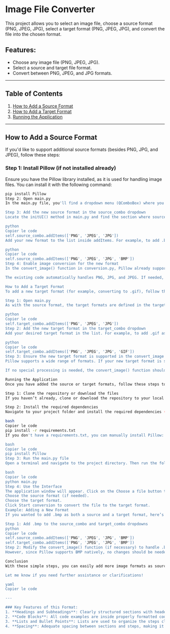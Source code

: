 # Image File Converter

This project allows you to select an image file, choose a source format (PNG, JPEG, JPG), select a target format (PNG, JPEG, JPG), and convert the file into the chosen format.

## Features:
- Choose any image file (PNG, JPEG, JPG).
- Select a source and target file format.
- Convert between PNG, JPEG, and JPG formats.

---

## Table of Contents
1. [How to Add a Source Format](#how-to-add-a-source-format)
2. [How to Add a Target Format](#how-to-add-a-target-format)
3. [Running the Application](#running-the-application)

---

## How to Add a Source Format

If you'd like to support additional source formats (besides PNG, JPG, and JPEG), follow these steps:

### Step 1: Install Pillow (if not installed already)

Ensure you have the Pillow library installed, as it is used for handling image files. You can install it with the following command:

```bash
pip install Pillow
Step 2: Open main.py
In the main.py file, you'll find a dropdown menu (QComboBox) where you select the source format. To add a new source format, you will need to modify the self.source_combo part of the code.

Step 3: Add the new source format in the source_combo dropdown
Locate the initUI() method in main.py and find the section where source formats are added to the source_combo:

python
Copier le code
self.source_combo.addItems(['PNG', 'JPEG', 'JPG'])
Add your new format to the list inside addItems. For example, to add .bmp (Bitmap) as a new source format:

python
Copier le code
self.source_combo.addItems(['PNG', 'JPEG', 'JPG', 'BMP'])
Step 4: Enable image conversion for the new format
In the convert_image() function in conversion.py, Pillow already supports many image formats. However, if the new format requires special handling, make sure to add it in the convert_image function.

The existing code automatically handles PNG, JPG, and JPEG. If needed, add specific code for your new format (e.g., bmp handling), but generally, Pillow should handle most image types.

How to Add a Target Format
To add a new target format (for example, converting to .gif), follow these steps:

Step 1: Open main.py
As with the source format, the target formats are defined in the target_combo dropdown. Find this code inside the initUI() method:

python
Copier le code
self.target_combo.addItems(['PNG', 'JPEG', 'JPG'])
Step 2: Add the new target format in the target_combo dropdown
Add your desired target format in the list. For example, to add .gif as a target format:

python
Copier le code
self.target_combo.addItems(['PNG', 'JPEG', 'JPG', 'GIF'])
Step 3: Ensure the new target format is supported in the convert_image function
Pillow supports a wide range of formats. If your new target format is supported, you don’t need to add any extra handling. However, if it requires special handling (for example, for .webp or .tiff), you can modify the convert_image() function to account for it.

If no special processing is needed, the convert_image() function should automatically support it, as it uses Pillow's .save() method which works with multiple formats, like .png, .jpg, .jpeg, .gif, etc.

Running the Application
Once you have added the source or target formats, follow these steps to run the application:

Step 1: Clone the repository or download the files
If you haven’t already, clone or download the repository to your local machine.

Step 2: Install the required dependencies
Navigate to your project folder and install the required dependencies (like Pillow) using the following command:

bash
Copier le code
pip install -r requirements.txt
If you don't have a requirements.txt, you can manually install Pillow:

bash
Copier le code
pip install Pillow
Step 3: Run the main.py file
Open a terminal and navigate to the project directory. Then run the following command:

bash
Copier le code
python main.py
Step 4: Use the Interface
The application window will appear. Click on the Choose a file button to select an image file.
Choose the source format (if needed).
Choose the target format.
Click Start conversion to convert the file to the target format.
Example: Adding a New Format
If you wanted to add .bmp as both a source and a target format, here’s what you would do:

Step 1: Add .bmp to the source_combo and target_combo dropdowns
python
Copier le code
self.source_combo.addItems(['PNG', 'JPEG', 'JPG', 'BMP'])
self.target_combo.addItems(['PNG', 'JPEG', 'JPG', 'BMP'])
Step 2: Modify the convert_image() function (if necessary) to handle .bmp images
However, since Pillow supports BMP natively, no changes should be needed. If you need to perform special handling, use Pillow's .save() function with the appropriate extension (e.g., output_file will automatically handle .bmp).

Conclusion
With these simple steps, you can easily add more image formats as source and/or target formats. Make sure that Pillow supports the format you're adding, and if any specific handling is required, update the convert_image() function accordingly.

Let me know if you need further assistance or clarifications!

yaml
Copier le code

---

### Key Features of this Format:
1. **Headings and Subheadings**: Clearly structured sections with headers like `## How to Add a Source Format` and `### Step 1`, making it easier to navigate.
2. **Code Blocks**: All code examples are inside properly formatted code blocks (```) for clarity.
3. **Lists and Bullet Points**: Lists are used to organize the steps clearly, and bullet points help with readability.
4. **Spacing**: Adequate spacing between sections and steps, making it visually easier to follow.

